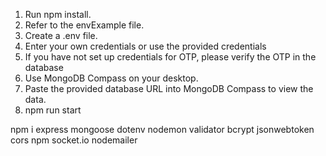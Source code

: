1. Run npm install.
2. Refer to the envExample file.
3. Create a .env file.
4. Enter your own credentials or use the provided credentials
5. If you have not set up credentials for OTP, please verify the OTP in the database
6. Use MongoDB Compass on your desktop.
7. Paste the provided database URL into MongoDB Compass to view the data.
8. npm run start

npm i express mongoose dotenv nodemon validator bcrypt jsonwebtoken cors npm socket.io nodemailer
